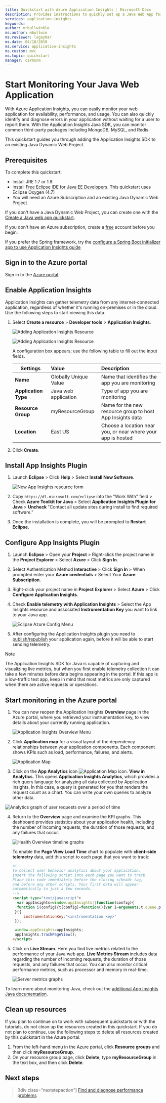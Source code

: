 ```yaml
---
title: Quickstart with Azure Application Insights | Microsoft Docs
description: Provides instructions to quickly set up a Java Web App for monitoring with Application Insights
services: application-insights
keywords:
author: mrbullwinkle
ms.author: mbullwin
ms.reviewer: lagayhar
ms.date: 04/18/2019
ms.service: application-insights
ms.custom: mvc
ms.topic: quickstart
manager: carmonm
---
```


# Start Monitoring Your Java Web Application

With Azure Application Insights, you can easily monitor your web application for availability, performance, and usage. You can also quickly identify and diagnose errors in your application without waiting for a user to report them. With the Application Insights Java SDK, you can monitor common third-party packages including MongoDB, MySQL, and Redis.

This quickstart guides you through adding the Application Insights SDK to an existing Java Dynamic Web Project.

## Prerequisites

To complete this quickstart:

- Install JRE 1.7 or 1.8
- Install [Free Eclipse IDE for Java EE Developers](https://www.eclipse.org/downloads/). This quickstart uses Eclipse Oxygen (4.7)
- You will need an Azure Subscription and an existing Java Dynamic Web Project
 
If you don't have a Java Dynamic Web Project, you can create one with the [Create a Java web app quickstart](https://docs.microsoft.com/azure/app-service-web/app-service-web-get-started-java).

If you don't have an Azure subscription, create a [free](https://azure.microsoft.com/free/) account before you begin.

If you prefer the Spring framework, try the [configure a Spring Boot initializer app to use Application Insights guide](https://docs.microsoft.com/java/azure/spring-framework/configure-spring-boot-java-applicationinsights)

## Sign in to the Azure portal

Sign in to the [Azure portal](https://portal.azure.com/).

## Enable Application Insights

Application Insights can gather telemetry data from any internet-connected application, regardless of whether it's running on-premises or in the cloud. Use the following steps to start viewing this data.

1. Select **Create a resource** > **Developer tools** > **Application Insights**.

   ![Adding Application Insights Resource](./media/java-quick-start/1createresourseappinsights.png)

   ![Adding Application Insights Resource](./media/java-quick-start/2createjavaapp.png)

   A configuration box appears; use the following table to fill out the input fields.

    | Settings        | Value           | Description  |
   | ------------- |:-------------|:-----|
   | **Name**      | Globally Unique Value | Name that identifies the app you are monitoring |
   | **Application Type** | Java web application | Type of app you are monitoring |
   | **Resource Group**     | myResourceGroup      | Name for the new resource group to host App Insights data |
   | **Location** | East US | Choose a location near you, or near where your app is hosted |

2. Click **Create**.

## Install App Insights Plugin

1. Launch **Eclipse** > Click **Help** > Select **Install New Software**.

   ![New App Insights resource form](./media/java-quick-start/000-j.png)

2. Copy ```https://dl.microsoft.com/eclipse``` into the "Work With" field > Check **Azure Toolkit for Java** > Select **Application Insights Plugin for Java** > **Uncheck** "Contact all update sites during install to find required software."

3. Once the installation is complete, you will be prompted to **Restart Eclipse**.

## Configure App Insights Plugin

1. Launch **Eclipse** > Open your **Project** > Right-click the project name in the **Project Explorer** > Select **Azure** > Click **Sign In**.

2. Select Authentication Method **Interactive** > Click **Sign In** > When prompted enter your **Azure credentials** > Select Your **Azure Subscription**.

3. Right-click your project name in **Project Explorer** > Select **Azure** > Click **Configure Application Insights**.

4. Check **Enable telemetry with Application Insights** > Select the App Insights resource and associated **Instrumentation Key** you want to link to your Java app.

   ![Eclipse Azure Config Menu](./media/java-quick-start/0007-j.png)

5. After configuring the Application Insights plugin you need to [publish/republish](https://docs.microsoft.com/azure/app-service/app-service-web-get-started-java#publish-the-web-app-to-azure) your application again, before it will be able to start sending telemetry.

> [!NOTE]
> The Application Insights SDK for Java is capable of capturing and visualizing live metrics, but when you first enable telemetry collection it can take a few minutes before data begins appearing in the portal. If this app is a low-traffic test app, keep in mind that most metrics are only captured when there are active requests or operations.

## Start monitoring in the Azure portal

1. You can now reopen the Application Insights **Overview** page in the Azure portal, where you retrieved your instrumentation key, to view details about your currently running application.

   ![Application Insights Overview Menu](./media/java-quick-start/3overview.png)

2. Click **Application map** for a visual layout of the dependency relationships between your application components. Each component shows KPIs such as load, performance, failures, and alerts.

   ![Application Map](./media/java-quick-start/4appmap.png)

3.  Click on the **App Analytics** icon ![Application Map icon](./media/java-quick-start/006.png). **View in Analytics**.  This opens **Application Insights Analytics**, which provides a rich query language for analyzing all data collected by Application Insights. In this case, a query is generated for you that renders the request count as a chart. You can write your own queries to analyze other data.

   ![Analytics graph of user requests over a period of time](./media/java-quick-start/5analytics.png)

4. Return to the **Overview** page and examine the KPI graphs. This dashboard provides statistics about your application health, including the number of incoming requests, the duration of those requests, and any failures that occur.

   ![Health Overview timeline graphs](./media/java-quick-start/6kpidashboards.png)

   To enable the **Page View Load Time** chart to populate with **client-side telemetry** data, add this script to each page that you want to track:

   ```HTML
   <!-- 
   To collect user behavior analytics about your application, 
   insert the following script into each page you want to track.
   Place this code immediately before the closing </head> tag,
   and before any other scripts. Your first data will appear 
   automatically in just a few seconds.
   -->
   <script type="text/javascript">
     var appInsights=window.appInsights||function(config){
     function i(config){t[config]=function(){var i=arguments;t.queue.push(function(){t[config].apply(t,i)})}}var t={config:config},u=document,e=window,o="script",s="AuthenticatedUserContext",h="start",c="stop",l="Track",a=l+"Event",v=l+"Page",y=u.createElement(o),r,f;y.src=config.url||"https://az416426.vo.msecnd.net/scripts/a/ai.0.js";u.getElementsByTagName(o)[0].parentNode.appendChild(y);try{t.cookie=u.cookie}catch(p){}for(t.queue=[],t.version="1.0",r=["Event","Exception","Metric","PageView","Trace","Dependency"];r.length;)i("track"+r.pop());return i("set"+s),i("clear"+s),i(h+a),i(c+a),i(h+v),i(c+v),i("flush"),config.disableExceptionTracking||(r="onerror",i("_"+r),f=e[r],e[r]=function(config,i,u,e,o){var s=f&&f(config,i,u,e,o);return s!==!0&&t["_"+r](config,i,u,e,o),s}),t
    }({
        instrumentationKey:"<instrumentation key>"
    });

    window.appInsights=appInsights;
    appInsights.trackPageView();
   </script>
    ```

5. Click on **Live Stream**. Here you find live metrics related to the performance of your Java web app. **Live Metrics Stream** includes data regarding the number of incoming requests, the duration of those requests, and any failures that occur. You can also monitor critical performance metrics, such as processor and memory in real-time.

   ![Server metrics graphs](./media/java-quick-start/7livemetrics.png)

To learn more about monitoring Java, check out the [additional App Insights Java documentation](./../../azure-monitor/app/java-get-started.md).

## Clean up resources

If you plan to continue on to work with subsequent quickstarts or with the tutorials, do not clean up the resources created in this quickstart. If you do not plan to continue, use the following steps to delete all resources created by this quickstart in the Azure portal.

1. From the left-hand menu in the Azure portal, click **Resource groups** and then click **myResourceGroup**.
2. On your resource group page, click **Delete**, type **myResourceGroup** in the text box, and then click **Delete**.

## Next steps

> [!div class="nextstepaction"]
> [Find and diagnose performance problems](https://docs.microsoft.com/azure/application-insights/app-insights-analytics)